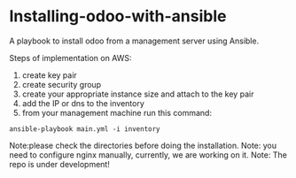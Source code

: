 # Installing-odoo-with-ansible
A playbook to install odoo from a management server using Ansible.

Steps of implementation on AWS:
1) create key pair
2) create security group
3) create your appropriate instance size and attach to the key pair
4) add the IP or dns to the inventory
5) from your management machine run this command:
```
ansible-playbook main.yml -i inventory
```
Note:please check the directories before doing the installation.
Note: you need to configure nginx manually, currently, we are working on it.
Note: The repo is under development!
